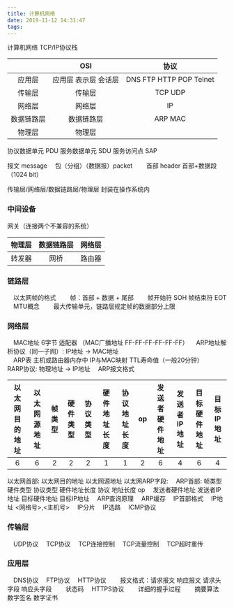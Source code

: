 ```yaml
---
title: 计算机网络
date: 2019-11-12 14:31:47
tags:
---
```

计算机网络
TCP/IP协议栈

&nbsp;| OSI| 协议
:-: | :-: | :-:
应用层 | 应用层 表示层 会话层 | DNS FTP HTTP POP Telnet
传输层 | 传输层 | TCP UDP
网络层 | 网络层 | IP
数据链路层 | 数据链路层 | ARP MAC
物理层 | 物理层 | &nbsp;

协议数据单元 PDU 服务数据单元 SDU 服务访问点 SAP

报文 message
&emsp;包（分组）（数据报）packet
&emsp;&emsp;首部 header
首部+数据段（1024 bit）

传输层/网络层/数据链路层/物理层 封装在操作系统内
### 中间设备
网关（连接两个不兼容的系统）

物理层 | 数据链路层 | 网络层 
:-: | :-: | :-: 
转发器 | 网桥 | 路由器 

### 链路层
&emsp;以太网帧的格式
&emsp;&emsp;帧：首部 + 数据 + 尾部
&emsp;&emsp;帧开始符 SOH 帧结束符 EOT
&emsp;MTU概念
&emsp;&emsp;最大传输单元，链路层规定帧的数据部分上限
### 网络层
&emsp;MAC地址 6字节 适配器 （MAC广播地址 FF-FF-FF-FF-FF-FF）
&emsp;ARP地址解析协议（同一子网）: IP地址 -> MAC地址  
&emsp;ARP表 主机或路由器内存中 IP与MAC映射 TTL寿命值（一般20分钟）
&emsp;RARP协议: 物理地址 -> IP地址
&emsp;ARP报文格式

以太网目的地址 | 以太网源地址 | 帧类型 | 硬件类型 | 协议类型 | 硬件地址长度 | 协议地址长度 | op | 发送者硬件地址 | 发送者IP地址 | 目标硬件地址 | 目标IP地址
:-: | :-: | :-: | :-: | :-: | :-: | :-: | :-: | :-: | :-: | :-: | :-:
6 | 6 | 2 | 2 | 2 | 1 | 1 | 2 | 6 | 4 | 6 | 4

以太网首部: 以太网目的地址 以太网源地址
以太网ARP字段:
&emsp;ARP首部: 帧类型 硬件类型 协议类型 硬件地址长度 协议 地址长度 op
&emsp;发送者硬件地址 发送者IP地址 目标硬件地址 目标IP地址
&emsp;ARP查询原理
&emsp;ARP缓存
&emsp;IP首部格式
&emsp;IP地址 <网络号>,<主机号>
&emsp;IP分片
&emsp;IP选路
&emsp;ICMP协议
### 传输层
&emsp;UDP协议
&emsp;TCP协议
&emsp;TCP连接控制
&emsp;TCP流量控制
&emsp;TCP超时重传
### 应用层
&emsp;DNS协议
&emsp;FTP协议
&emsp;HTTP协议
&emsp;&emsp;报文格式：请求报文 响应报文 请求头字段 响应头字段
&emsp;&emsp;状态码
&emsp;HTTPS协议
&emsp;&emsp;详细的握手过程
&emsp;&emsp;摘要算法 数字签名 数字证书
